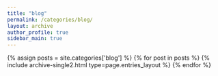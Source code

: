 ```yaml
---
title: "blog"
permalink: /categories/blog/
layout: archive
author_profile: true
sidebar_main: true
---
```


{% assign posts = site.categories['blog'] %}
{% for post in posts %} {% include archive-single2.html type=page.entries_layout %} {% endfor %}
